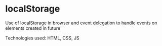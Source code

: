 # localStorage
Use of localStorage in browser and event delegation to handle events on elements created in future 
<p>Technologies used: HTML, CSS, JS</p>
